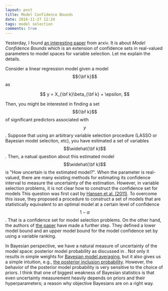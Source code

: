 ```yaml
---
layout: post
title: Model Confidence Bounds
date: 2016-11-27 12:24
tags: model selection
comments: true
---
```


 Yesterday, I found [an interesting paper](https://www.google.com/url?sa=t&rct=j&q=&esrc=s&source=web&cd=1&cad=rja&uact=8&ved=0ahUKEwifzMa9hZXRAhUr3IMKHU1hAcQQFggjMAA&url=https%3A%2F%2Farxiv.org%2Fabs%2F1611.09509&usg=AFQjCNHb5_bvsTP78rWBd3sNdb5ZIVrTlw&sig2=bn40mQJraf5feOrjhkXgmw) from arxiv. It is about *Model Confidence Bounds* which is an extension of confidence sets in real-valued parameters to model spaces for variable selection. Let me explain the details.

 Consider a linear regression model given a model $${\bf k}$$ as 
 
 $$
 y = X_{\bf k}\beta_{\bf k} + \epsilon,
 $$
 
Then, you might be interested in finding a set $${\bf k}$$ of significant predictors associated with $$y$$. Suppose that using an arbitrary variable selection procedure (LASSO or Bayesian model seleciton, etc), you have estimated a set of variables $$\widehat{\bf k}$$. Then, a natual question about this estimated model $$\widehat{\bf k}$$ is "How uncertain is the extimated model?". When the parameter is real-valued, there are many existing methods for estimating its confidence interval to measure the uncertainty of the estimation. However, in variable selection problems, it is not clear how to construct the confidence set for models  This question was first cast by [Hansen et al. (2011)](https://www.google.com/url?sa=t&rct=j&q=&esrc=s&source=web&cd=1&sqi=2&ved=0ahUKEwj38KKYhZXRAhVkxYMKHWhhAq4QFggfMAA&url=http%3A%2F%2Fonlinelibrary.wiley.com%2Fdoi%2F10.3982%2FECTA5771%2Fabstract&usg=AFQjCNFVwcoWmHdDzWrZqJCeJzQruAIP3w&sig2=gsZlgfjqKx-dWlJ5dF9XAQ&cad=rjt). To overcome this issue, they proposed a procedure to construct a set of models that are statistically equivalent to an optimal model at a certain level of confidence $$1-\alpha$$. That is a confidence set for model selection problems. On the other hand, the authors of [the paper](https://www.google.com/url?sa=t&rct=j&q=&esrc=s&source=web&cd=1&cad=rja&uact=8&ved=0ahUKEwifzMa9hZXRAhUr3IMKHU1hAcQQFggjMAA&url=https%3A%2F%2Farxiv.org%2Fabs%2F1611.09509&usg=AFQjCNHb5_bvsTP78rWBd3sNdb5ZIVrTlw&sig2=bn40mQJraf5feOrjhkXgmw) have made a further step. They defined a lower model bound and an upper model bound for the model confidence set by using a variable ranking.  

In Bayesian perspective, we have a natural measure of uncertainty of the model space:  posterior model probability as discussed in . Not only it results in simple weights for [Bayesian model averaging](http://www.stat.colostate.edu/~jah/papers/statsci.pdf), but it also gives us a simple intuition, e.g., [the posterior inclusion probability](https://arxiv.org/pdf/math/0406464.pdf). However, the behavior of the posterior model probability is very sensitive to the choice of priors. I think that one of biggest weakness of Bayesian statistics is that even uncertainty measurement heavily depends on priors and their hyperparameters; a reason why objective Bayesians are on a right way.



